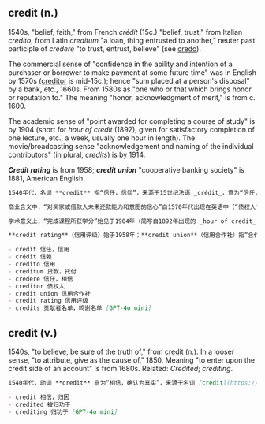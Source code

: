 ## credit (n.)

1540s, "belief, faith," from French _crédit_ (15c.) "belief, trust," from Italian _credito_, from Latin _creditum_ "a loan, thing entrusted to another," neuter past participle of _credere_ "to trust, entrust, believe" (see [credo](https://www.etymonline.com/word/credo "Etymology, meaning and definition of credo")).

The commercial sense of "confidence in the ability and intention of a purchaser or borrower to make payment at some future time" was in English by 1570s ([creditor](https://www.etymonline.com/word/creditor "Etymology, meaning and definition of creditor") is mid-15c.); hence "sum placed at a person's disposal" by a bank, etc., 1660s. From 1580s as "one who or that which brings honor or reputation to." The meaning "honor, acknowledgment of merit," is from c. 1600.

The academic sense of "point awarded for completing a course of study" is by 1904 (short for _hour of credit_ (1892), given for satisfactory completion of one lecture, etc., a week, usually one hour in length). The movie/broadcasting sense "acknowledgement and naming of the individual contributors" (in plural, _credits_) is by 1914.

**_Credit rating_** is from 1958; **_credit union_** "cooperative banking society" is 1881, American English.

```md
1540年代，名词 **credit** 指“信任，信仰”，来源于15世纪法语 _crédit_，意为“信任，信赖”，源自意大利语 _credito_，再源自拉丁语 _creditum_，意为“贷款，托付他人的东西”，是拉丁动词 _credere_ “信任，托付，相信”的中性过去分词形式（参见 [credo](https://www.etymonline.com/word/credo "Etymology, meaning and definition of credo")）。

商业含义中，“对买家或借款人未来还款能力和意图的信心”自1570年代出现在英语中（“债权人”creditor 出现于15世纪中期）；继而指“银行等机构提供给某人支配的资金”始于1660年代。1580年代起，credit 还指“给某人带来荣誉或声誉的人或事物”。“荣誉，功绩确认”的含义始于约1600年。

学术意义上，“完成课程所获学分”始见于1904年（简写自1892年出现的 _hour of credit_，指一周完成一场讲座等，通常为一小时计）。电影和广播中“对个人贡献者的认可与列名”（复数形式 _credits_）始见于1914年。

**credit rating**（信用评级）始于1958年；**credit union**（信用合作社）指“合作银行组织”，为美国英语用法，始见于1881年。

- credit 信任，信用  
- crédit 信赖  
- credito 信用  
- creditum 贷款，托付  
- credere 信任，相信  
- creditor 债权人  
- credit union 信用合作社  
- credit rating 信用评级  
- credits 贡献者名单，鸣谢名单 [GPT-4o mini]
```

## credit (v.)

1540s, "to believe, be sure of the truth of," from [credit](https://www.etymonline.com/word/credit#etymonline_v_325 "Etymology, meaning and definition of credit") (n.). In a looser sense, "to attribute, give as the cause of," 1850. Meaning "to enter upon the credit side of an account" is from 1680s. Related: _Credited_; _crediting_.

```md
1540年代，动词 **credit** 意为“相信，确认为真实”，来源于名词 [credit](https://www.etymonline.com/word/credit#etymonline_v_325 "Etymology, meaning and definition of credit")（信任，信用）。在较宽泛的意义上，“归因于，归功于”始见于1850年。“记入账户的贷方”含义始于1680年代。相关词有 _credited_（被归功于）和 _crediting_（归功于的过程）。

- credit 相信，归因  
- credited 被归功于  
- crediting 归功于 [GPT-4o mini]
```
